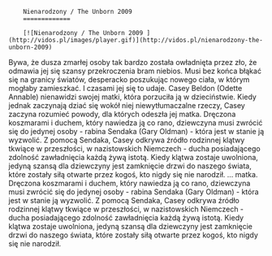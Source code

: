 
        Nienarodzony / The Unborn 2009 
        =============
        
        [![Nienarodzony / The Unborn 2009 ](http://vidos.pl/images/player.gif)](http://vidos.pl/nienarodzony-the-unborn-2009)
        
        
 Bywa, że dusza zmarłej osoby tak bardzo została owładnięta przez zło, że odmawia jej się szansy przekroczenia bram niebios. Musi bez końca błąkać się na granicy światów, desperacko poszukując nowego ciała, w którym mogłaby zamieszkać. I czasami jej się to udaje. Casey Beldon (Odette Annable) nienawidzi swojej matki, która porzuciła ją w dzieciństwie. Kiedy jednak zaczynają dziać się wokół niej niewytłumaczalne rzeczy, Casey zaczyna rozumieć powody, dla których odeszła jej matka. Dręczona koszmarami i duchem, który nawiedza ją co rano, dziewczyna musi zwrócić się do jedynej osoby - rabina Sendaka (Gary Oldman) - która jest w stanie ją wyzwolić. Z pomocą Sendaka, Casey odkrywa źródło rodzinnej klątwy tkwiące w przeszłości, w nazistowskich Niemczech - ducha posiadającego zdolność zawładnięcia każdą żywą istotą. Kiedy klątwa zostaje uwolniona, jedyną szansą dla dziewczyny jest zamknięcie drzwi do naszego świata, które zostały siłą otwarte przez kogoś, kto nigdy się nie narodził.  ... matka. Dręczona koszmarami i duchem, który nawiedza ją co rano, dziewczyna musi zwrócić się do jedynej osoby - rabina Sendaka (Gary Oldman) - która jest w stanie ją wyzwolić. Z pomocą Sendaka, Casey odkrywa źródło rodzinnej klątwy tkwiące w przeszłości, w nazistowskich Niemczech - ducha posiadającego zdolność zawładnięcia każdą żywą istotą. Kiedy klątwa zostaje uwolniona, jedyną szansą dla dziewczyny jest zamknięcie drzwi do naszego świata, które zostały siłą otwarte przez kogoś, kto nigdy się nie narodził.
    